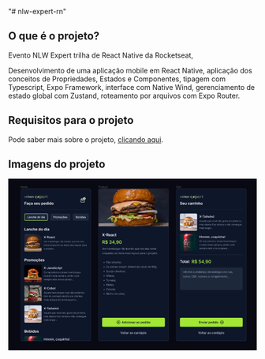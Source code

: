 "# nlw-expert-rn" 

## O que é o projeto?

Evento NLW Expert trilha de React Native da Rocketseat,

Desenvolvimento de uma aplicação mobile em React Native, aplicação dos conceitos de Propriedades, Estados e Componentes, tipagem com Typescript, Expo Framework, interface com Native Wind, gerenciamento de estado global com Zustand, roteamento por arquivos com Expo Router.

## Requisitos para o projeto

Pode saber mais sobre o projeto, [clicando aqui](https://react-native.rocketseat.dev/).

## Imagens do projeto

<img src="readme-img/screens-for-the-readme.png" alt="screens">